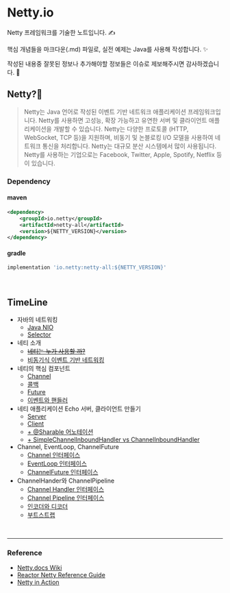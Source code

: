 # Netty.io

Netty 프레임워크를 기술한 노트입니다. ✍️

핵심 개념들을 마크다운(.md) 파일로, 실전 예제는 Java를 사용해 작성합니다. ✨

작성된 내용중 잘못된 정보나 추가해야할 정보들은 이슈로 제보해주시면 감사하겠습니다. 🤝


## Netty?🤝

> Netty는 Java 언어로 작성된 이벤트 기반 네트워크 애플리케이션 프레임워크입니다. Netty를 사용하면 고성능, 확장 가능하고 유연한 서버 및 클라이언트 애플리케이션을 개발할 수 있습니다. Netty는 다양한 프로토콜 (HTTP, WebSocket, TCP 등)을 지원하며, 비동기 및 논블로킹 I/O 모델을 사용하여 네트워크 통신을 처리합니다. Netty는 대규모 분산 시스템에서 많이 사용됩니다. Netty를 사용하는 기업으로는 Facebook, Twitter, Apple, Spotify, Netflix 등이 있습니다.

### Dependency

#### maven
```xml
<dependency>
    <groupId>io.netty</groupId>
    <artifactId>netty-all</artifactId>
    <version>${NETTY_VERSION}</version>
</dependency>

```

#### gradle

```gradle
implementation 'io.netty:netty-all:${NETTY_VERSION}'
```

<br>

## TimeLine

- 자바의 네트워킹
  - [Java NIO](https://github.com/esperar/netty.io/blob/master/1-1%20NIO/nio.md)
  - [Selector](https://github.com/esperar/netty.io/blob/master/1-1%20NIO/selector.md)
- 네티 소개
  - [~~네티는 누가 사용할 까?~~]()
  - [비동기식 이벤트 기반 네트워킹](https://github.com/esperar/netty.io/blob/master/1-2%20Intro/async.md)
- 네티의 핵심 컴포넌트
  - [Channel](https://github.com/esperar/netty.io/blob/master/1-3%20Component/netty_component.md)
  - [콜백](https://github.com/esperar/netty.io/blob/master/1-3%20Component/netty_component.md)
  - [Future](https://github.com/esperar/netty.io/blob/master/1-3%20Component/netty_component.md)
  - [이벤트와 핸들러](https://github.com/esperar/netty.io/blob/master/1-3%20Component/netty_component.md)
- 네티 애플리케이션 Echo 서버, 클라이언트 만들기
  - [Server](https://github.com/esperar/Netty.io/blob/master/2-netty-echo-sample/src/main/java/netty/nettyecho/server/EchoServer.java)
  - [Client](https://github.com/esperar/Netty.io/blob/master/2-netty-echo-sample/src/main/java/netty/nettyecho/client/EchoClient.java)
  - [+ @Sharable 어노테이션](https://github.com/esperar/Netty.io/blob/master/2-netty-echo-sample/sharable.md)
  - [+ SimpleChannelInboundHandler vs ChannelInboundHandler](https://github.com/esperar/Netty.io/blob/master/2-netty-echo-sample/sharable.md)
- Channel, EventLoop, ChannelFuture
  - [Channel 인터페이스](https://github.com/esperar/Netty.io/blob/master/3-1%20Channel%20EventLoop%20ChannelFuture/channel.md)
  - [EventLoop 인터페이스](https://github.com/esperar/Netty.io/blob/master/3-1%20Channel%20EventLoop%20ChannelFuture/eventloop.md)
  - [ChannelFuture 인터페이스](https://github.com/esperar/Netty.io/blob/master/3-1%20Channel%20EventLoop%20ChannelFuture/channel_future.md)
- ChannelHander와 ChannelPipeline
  - [Channel Handler 인터페이스](https://github.com/esperar/Netty.io/blob/master/3-2%20Handler%20Pipeline/channel_handler.md)
  - [Channel Pipeline 인터페이스](https://github.com/esperar/Netty.io/blob/master/3-2%20Handler%20Pipeline/channel_pipeline.md)
  - [인코더와 디코더](https://github.com/esperar/Netty.io/blob/master/3-2%20Handler%20Pipeline/encoder_decoder.md)
  - [부트스트랩](https://github.com/esperar/Netty.io/blob/master/3-2%20Handler%20Pipeline/bootstrap.md)


<br>

___

### Reference
- [Netty.docs Wiki](https://netty.io/wiki/)  
- [Reactor Netty Reference Guide](https://projectreactor.io/docs/netty/release/reference/index.html)
- [Netty in Action](https://www.oreilly.com/library/view/netty-in-action/9781617291470/)